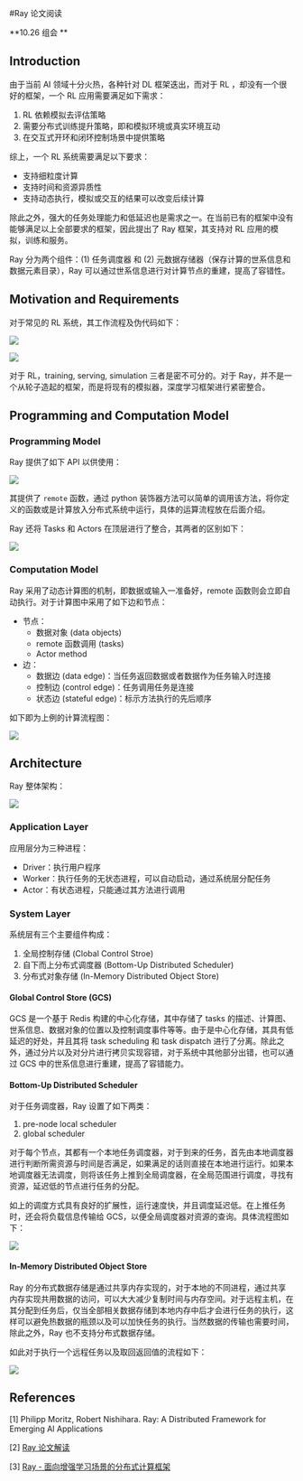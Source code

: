 #Ray 论文阅读

**10.26 组会 **

## Introduction

由于当前 AI 领域十分火热，各种针对 DL 框架迭出，而对于 RL ，却没有一个很好的框架，一个 RL 应用需要满足如下需求：

1. RL 依赖模拟去评估策略
2. 需要分布式训练提升策略，即和模拟环境或真实环境互动
3. 在交互式开环和闭环控制场景中提供策略

综上，一个 RL 系统需要满足以下要求：

- 支持细粒度计算
- 支持时间和资源异质性
- 支持动态执行，模拟或交互的结果可以改变后续计算

除此之外，强大的任务处理能力和低延迟也是需求之一。在当前已有的框架中没有能够满足以上全部要求的框架，因此提出了 Ray 框架，其支持对 RL 应用的模拟，训练和服务。

Ray 分为两个组件：(1) 任务调度器 和 (2) 元数据存储器（保存计算的世系信息和数据元素目录），Ray 可以通过世系信息进行对计算节点的重建，提高了容错性。



## Motivation and Requirements

对于常见的 RL 系统，其工作流程及伪代码如下：

![](./1.png)



![](./2.png)

对于 RL，training, serving, simulation 三者是密不可分的。对于 Ray，并不是一个从轮子造起的框架，而是将现有的模拟器，深度学习框架进行紧密整合。



## Programming and Computation Model

### Programming Model

Ray 提供了如下 API 以供使用：

![](./3.png)

其提供了 `remote` 函数，通过 python 装饰器方法可以简单的调用该方法，将你定义的函数或是计算放入分布式系统中运行，具体的运算流程放在后面介绍。

Ray 还将 Tasks 和 Actors 在顶层进行了整合，其两者的区别如下：

![](./4.png)

### Computation Model

Ray 采用了动态计算图的机制，即数据或输入一准备好，remote 函数则会立即自动执行。对于计算图中采用了如下边和节点：

- 节点：
  - 数据对象 (data objects)
  - remote 函数调用 (tasks)
  - Actor method
- 边：
  - 数据边 (data edge)：当任务返回数据或者数据作为任务输入时连接
  - 控制边 (control edge)：任务调用任务是连接
  - 状态边 (stateful edge)：标示方法执行的先后顺序

如下即为上例的计算流程图：

![](./5.png)

## Architecture

Ray 整体架构：

![](./6.png)



### Application Layer

应用层分为三种进程：

- Driver：执行用户程序
- Worker：执行任务的无状态进程，可以自动启动，通过系统层分配任务
- Actor：有状态进程，只能通过其方法进行调用



### System Layer

系统层有三个主要组件构成：

1. 全局控制存储 (Clobal Control Stroe)
2. 自下而上分布式调度器 (Bottom-Up Distributed Scheduler)
3. 分布式对象存储 (In-Memory Distributed Object Store)

#### Global Control Store (GCS)

GCS 是一个基于 Redis 构建的中心化存储，其中存储了 tasks 的描述、计算图、世系信息、数据对象的位置以及控制调度事件等等。由于是中心化存储，其具有低延迟的好处，并且其将 task scheduling 和 task dispatch 进行了分离。除此之外，通过分片以及对分片进行拷贝实现容错，对于系统中其他部分出错，也可以通过 GCS 中的世系信息进行重建，提高了容错能力。

#### Bottom-Up Distributed Scheduler

对于任务调度器，Ray 设置了如下两类：

1. pre-node local scheduler
2. global scheduler

对于每个节点，其都有一个本地任务调度器，对于到来的任务，首先由本地调度器进行判断所需资源与时间是否满足，如果满足的话则直接在本地进行运行。如果本地调度器无法调度，则将该任务上推到全局调度器，在全局范围进行调度，寻找有资源，延迟低的节点进行任务的分配。

如上的调度方式具有良好的扩展性，运行速度快，并且调度延迟低。在上推任务时，还会将负载信息传输给 GCS，以便全局调度器对资源的查询。具体流程图如下：

![](./7.png)

#### In-Memory Distributed Object Store

Ray 的分布式数据存储是通过共享内存实现的，对于本地的不同进程，通过共享内存实现共用数据的访问，可以大大减少复制时间与内存空间。对于远程主机，在其分配到任务后，仅当全部相关数据存储到本地内存中后才会进行任务的执行，这样可以避免热数据的瓶颈以及可以加快任务的执行。当然数据的传输也需要时间，除此之外，Ray 也不支持分布式数据存储。

如此对于执行一个远程任务以及取回返回值的流程如下：

![](./8.png)



## References

[1] Philipp Moritz, Robert Nishihara. Ray: A Distributed Framework for Emerging AI Applications

[2\] [Ray 论文解读](http://whatbeg.com/2018/03/15/ray-paper.html)

[3\] [Ray - 面向增强学习场景的分布式计算框架](https://blog.csdn.net/colorant/article/details/80417412)